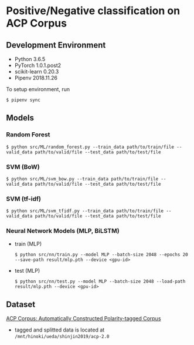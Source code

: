 # Positive/Negative classification on ACP Corpus

## Development Environment

- Python 3.6.5
- PyTorch 1.0.1.post2
- scikit-learn 0.20.3
- Pipenv 2018.11.26

To setup environment, run
```
$ pipenv sync
```

## Models

### Random Forest
```
$ python src/ML/random_forest.py --train_data path/to/train/file --valid_data path/to/valid/file --test_data path/to/test/file
```

### SVM (BoW)
```
$ python src/ML/svm_bow.py --train_data path/to/train/file --valid_data path/to/valid/file --test_data path/to/test/file
```

### SVM (tf-idf)
```
$ python src/ML/svm_tfidf.py --train_data path/to/train/file --valid_data path/to/valid/file --test_data path/to/test/file
```

### Neural Network Models (MLP, BiLSTM)
 - train (MLP)
    ```
    $ python src/nn/train.py --model MLP --batch-size 2048 --epochs 20 --save-path result/mlp.pth --device <gpu-id>
    ```
- test (MLP)
    ```
    $ python src/nn/test.py --model MLP --batch-size 2048 --load-path result/mlp.pth --device <gpu-id>
    ```

## Dataset
[ACP Corpus: Automatically Constructed Polarity-tagged Corpus](http://www.tkl.iis.u-tokyo.ac.jp/~kaji/acp/)

- tagged and splitted data is located at `/mnt/hinoki/ueda/shinjin2019/acp-2.0`
